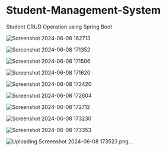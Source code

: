 # Student-Management-System
Student CRUD Operation using Spring Boot

![Screenshot 2024-06-08 162713](https://github.com/sangeethagithubs/Student-Management-System/assets/137398167/e1dc4c85-b7c8-4b83-a1bd-b266dec0aa41)

![Screenshot 2024-06-08 171352](https://github.com/sangeethagithubs/Student-Management-System/assets/137398167/3f4c6270-128a-4c9d-9916-591ffcc7a261)

![Screenshot 2024-06-08 171506](https://github.com/sangeethagithubs/Student-Management-System/assets/137398167/30e55282-50c1-46f2-a73c-f5ec9435ab78)

![Screenshot 2024-06-08 171620](https://github.com/sangeethagithubs/Student-Management-System/assets/137398167/8bded661-c5e9-4c6a-96d4-597ed5083dbc)

![Screenshot 2024-06-08 172420](https://github.com/sangeethagithubs/Student-Management-System/assets/137398167/03031405-4493-4bd1-94fb-08ed84d6fde9)

![Screenshot 2024-06-08 172604](https://github.com/sangeethagithubs/Student-Management-System/assets/137398167/e2e7cfb3-c678-4134-bee0-b42de745a9f6)

![Screenshot 2024-06-08 172712](https://github.com/sangeethagithubs/Student-Management-System/assets/137398167/0888b055-aa40-46c8-b786-015cdbd2439c)

![Screenshot 2024-06-08 173230](https://github.com/sangeethagithubs/Student-Management-System/assets/137398167/15bac337-386a-4135-ad62-9af6f1d3c5fb)

![Screenshot 2024-06-08 173353](https://github.com/sangeethagithubs/Student-Management-System/assets/137398167/9aa47fe6-b1a5-4734-995f-36f3167956de)

![Uploading Screenshot 2024-06-08 173523.png…]()





















